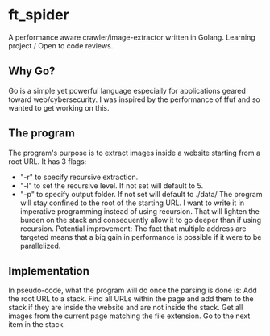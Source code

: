 # ft_spider

A performance aware crawler/image-extractor written in Golang. Learning project / Open to code reviews.

## Why Go?

Go is a simple yet powerful language especially for applications geared toward web/cybersecurity. I was inspired by the performance of ffuf and so wanted to get working on this.

## The program

The program's purpose is to extract images inside a website starting from a root URL. It has 3 flags:
- "-r" to specify recursive extraction.
- "-l" to set the recursive level. If not set will default to 5.
- "-p" to specify output folder. If not set will default to ./data/
The program will stay confined to the root of the starting URL.
I want to write it in imperative programming instead of using recursion. That will lighten the burden on the stack and consequently allow it to go deeper than if using recursion.
Potential improvement: The fact that multiple address are targeted means that a big gain in performance is possible if it were to be parallelized.

## Implementation

In pseudo-code, what the program will do once the parsing is done is:
Add the root URL to a stack. 
Find all URLs within the page and add them to the stack if they are inside the website and are not inside the stack.
Get all images from the current page matching the file extension.
Go to the next item in the stack.
